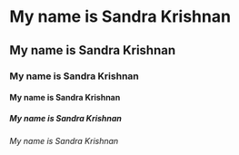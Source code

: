 # My name is Sandra Krishnan
## My name is Sandra Krishnan
### My name is Sandra Krishnan
#### My name is Sandra Krishnan
##### My name is Sandra Krishnan
###### My name is Sandra Krishnan
